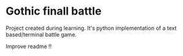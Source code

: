 # Gothic finall battle

Project created during learning. It's python implementation of a text based/terminal battle game.

Improve readme !!
